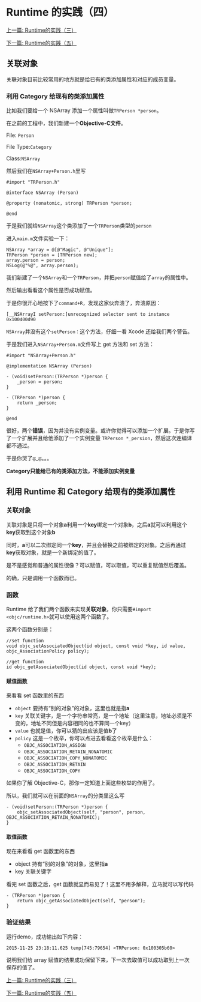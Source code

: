 # Runtime 的实践（四）

[上一篇: Runtime的实践（三）](https://github.com/Magic-Unique/Runtime/blob/master/E.3.Runtime的实践（三）.md)

[下一篇: Runtime的实践（五）](https://github.com/Magic-Unique/Runtime/blob/master/E.5.Runtime的实践（五）.md)

## 关联对象
关联对象目前比较常用的地方就是给已有的类添加属性和对应的成员变量。

### 利用 Category 给现有的类添加属性

比如我们要给一个 NSArray 添加一个属性叫做`TRPerson *person`。

在之前的工程中，我们新建一个**Objective-C文件**。

File: `Person`

File Type:`Category`

Class:`NSArray`

然后我们在`NSArray+Person.h`里写

```
#import "TRPerson.h"

@interface NSArray (Person)

@property (nonatomic, strong) TRPerson *person;

@end
```

于是我们就给`NSArray`这个类添加了一个`TRPerson`类型的`person`

进入`main.m`文件实验一下：

```
NSArray *array = @[@"Magic", @"Unique"];
TRPerson *person = [TRPerson new];
array.person = person;
NSLog(@"%@", array.person);
```
我们新建了一个`NSArray`和一个`TRPerson`，并把`person`赋值给了`array`的属性中。

然后输出看看这个属性是否成功赋值。

于是你很开心地按下了`command+R`，发现这家伙奔溃了，奔溃原因：

```
[__NSArrayI setPerson:]unrecognized selector sent to instance 0x100400d90
```

`NSArray`并没有这个`setPerson：`这个方法，仔细一看 Xcode 还给我们两个警告。

于是我们进入`NSArray+Person.m`文件写上 get 方法和 set 方法：

```
#import "NSArray+Person.h"

@implementation NSArray (Person)

- (void)setPerson:(TRPerson *)person {
    _person = person;
}

- (TRPerson *)person {
    return _person;
}

@end
```

很好，两个**错误**，因为并没有实例变量。或许你觉得可以添加一个扩展。于是你写了一个扩展并且给他添加了一个实例变量 `TRPerson *_persion`，然后这次连编译都不通过。

于是你哭了ಥ_ಥ。。。

**Category只能给已有的类添加方法，不能添加实例变量**

## 利用 Runtime 和 Category 给现有的类添加属性

### 关联对象

关联对象是只将一个对象**a**利用一个**key**绑定一个对象**b**，之后**a**就可以利用这个**key**获取到这个对象**b**

同时，**a**可以二次绑定同一个**key**，并且会替换之前被绑定的对象。之后再通过**key**获取对象，就是一个新绑定的值了。

是不是感觉和普通的属性很像？可以赋值，可以取值，可以重复赋值然后覆盖。

的确，只是调用一个函数而已。

### 函数

Runtime 给了我们两个函数来实现**关联对象**，你只需要`#import <objc/runtime.h>`就可以使用这两个函数了。

这两个函数分别是：

```
//set function
void objc_setAssociatedObject(id object, const void *key, id value, objc_AssociationPolicy policy);

//get function
id objc_getAssociatedObject(id object, const void *key);
```

#### 赋值函数
来看看 set 函数里的东西

* `object` 要持有“别的对象”的对象，这里也就是指**a**
* `key` 关联关键字，是一个字符串常亮，是一个地址（这里注意，地址必须是不变的，地址不同但是内容相同的也不算同一个key）
* `value` 也就是值，你可以猜的出应该是值**b**了
* `policy` 这是一个枚举，你可以点进去看看这个枚举是什么：
	* `OBJC_ASSOCIATION_ASSIGN` 
	* `OBJC_ASSOCIATION_RETAIN_NONATOMIC` 
	* `OBJC_ASSOCIATION_COPY_NONATOMIC` 
	* `OBJC_ASSOCIATION_RETAIN`
	* `OBJC_ASSOCIATION_COPY`

如果你了解 Objective-C，那你一定知道上面这些枚举的作用了。

所以，我们就可以在前面的`NSArray`的分类里这么写

```
- (void)setPerson:(TRPerson *)person {
    objc_setAssociatedObject(self, "person", person, OBJC_ASSOCIATION_RETAIN_NONATOMIC);
}
```

#### 取值函数

现在来看看 get 函数里的东西

* object 持有“别的对象”的对象，这里指**a**
* key 关联关键字

看完 set 函数之后，get 函数就显而易见了！这里不用多解释，立马就可以写代码

```
- (TRPerson *)person {
    return objc_getAssociatedObject(self, "person");
}
```

### 验证结果

运行demo，成功输出如下内容：

```
2015-11-25 23:18:11.625 temp[745:79654] <TRPerson: 0x100305b60>
```

说明我们给 array 赋值的结果成功保留下来，下一次去取值可以成功取到上一次保存的值了。


[上一篇: Runtime的实践（三）](https://github.com/Magic-Unique/Runtime/blob/master/E.3.Runtime的实践（三）.md)

[下一篇: Runtime的实践（五）](https://github.com/Magic-Unique/Runtime/blob/master/E.5.Runtime的实践（五）.md)
